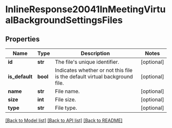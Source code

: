 # InlineResponse20041InMeetingVirtualBackgroundSettingsFiles

## Properties
Name | Type | Description | Notes
------------ | ------------- | ------------- | -------------
**id** | **str** | The file&#x27;s unique identifier. | [optional] 
**is_default** | **bool** | Indicates whether or not this file is the default virtual background file. | [optional] 
**name** | **str** | File name. | [optional] 
**size** | **int** | File size. | [optional] 
**type** | **str** | File type. | [optional] 

[[Back to Model list]](../README.md#documentation-for-models) [[Back to API list]](../README.md#documentation-for-api-endpoints) [[Back to README]](../README.md)

